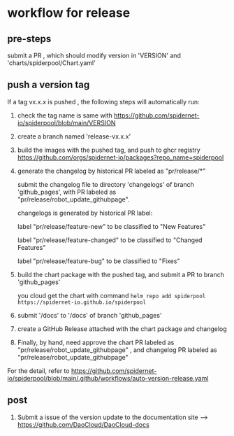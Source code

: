 # workflow for release

## pre-steps

submit a PR , which should modify version in 'VERSION' and 'charts/spiderpool/Chart.yaml'

## push a version tag

If a tag vx.x.x is pushed , the following steps will automatically run:

1. check the tag name is same with <https://github.com/spidernet-io/spiderpool/blob/main/VERSION>

2. create a branch named 'release-vx.x.x'

3. build the images with the pushed tag, and push to ghcr registry <https://github.com/orgs/spidernet-io/packages?repo_name=spiderpool>

4. generate the changelog by historical PR labeled as "pr/release/*"

    submit the changelog file to directory 'changelogs' of branch 'github_pages', with PR labeled as "pr/release/robot_update_githubpage".

    changelogs is generated by historical PR label:

    label "pr/release/feature-new" to be classified to "New Features"

    label "pr/release/feature-changed" to be classified to "Changed Features"

    label "pr/release/feature-bug" to be classified to "Fixes"

5. build the chart package with the pushed tag, and submit a PR to branch 'github_pages' 

    you cloud get the chart with command `helm repo add spiderpool https://spidernet-io.github.io/spiderpool`

6. submit '/docs' to '/docs' of branch 'github_pages'

7. create a GitHub Release attached with the chart package and changelog

8. Finally, by hand, need approve the chart PR labeled as "pr/release/robot_update_githubpage" , and changelog PR labeled as "pr/release/robot_update_githubpage"

For the detail, refer to <https://github.com/spidernet-io/spiderpool/blob/main/.github/workflows/auto-version-release.yaml>

## post

1. Submit a issue of the version update to the documentation site --> <https://github.com/DaoCloud/DaoCloud-docs>
